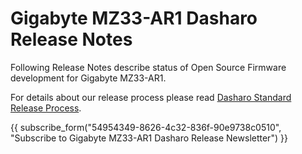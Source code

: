 # Gigabyte MZ33-AR1 Dasharo Release Notes

Following Release Notes describe status of Open Source Firmware development
for Gigabyte MZ33-AR1.

For details about our release process please read
[Dasharo Standard Release Process](../../dev-proc/standard-release-process.md).

{{ subscribe_form("54954349-8626-4c32-836f-90e9738c0510",
"Subscribe to Gigabyte MZ33-AR1 Dasharo Release Newsletter") }}
